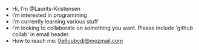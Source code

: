 - Hi, I’m @Laurits-Kristensen
- I’m interested in programming
- I’m currently learning various stuff
- I’m looking to collaborate on something you want. Please include 'github collab' in email header.
- How to reach me: 0e6cubcdj@mozmail.com

<!---
Laurits-Kristensen/Laurits-Kristensen is a ✨ special ✨ repository because its `README.md` (this file) appears on your GitHub profile.
You can click the Preview link to take a look at your changes.
--->
